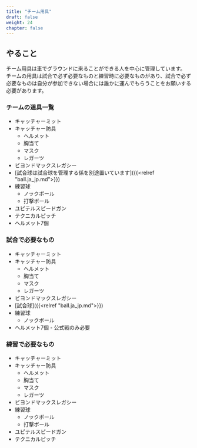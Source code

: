 ```yaml
---
title: "チーム用具"
draft: false
weight: 24
chapter: false
---
```


## やること

チーム用具は車でグラウンドに来ることができる人を中心に管理しています。
チームの用具は試合で必ず必要なものと練習時に必要なものがあり、試合で必ず必要なものは自分が参加できない場合には誰かに運んでもらうことをお願いする必要があります。

### チームの道具一覧

- キャッチャーミット
- キャッチャー防具
  - ヘルメット
  - 胸当て
  - マスク
  - レガーツ
- ビヨンドマックスレガシー
- [試合球は試合球を管理する係を別途置いています]({{<relref "ball.ja_jp.md">}})
- 練習球
  - ノックボール
  - 打撃ボール
- ユピテルスピードガン
- テクニカルピッチ
- ヘルメット7個

### 試合で必要なもの

- キャッチャーミット
- キャッチャー防具
  - ヘルメット
  - 胸当て
  - マスク
  - レガーツ
- ビヨンドマックスレガシー
- [試合球]({{<relref "ball.ja_jp.md">}})
- 練習球
  - ノックボール
- ヘルメット7個 - 公式戦のみ必要

### 練習で必要なもの

- キャッチャーミット
- キャッチャー防具
  - ヘルメット
  - 胸当て
  - マスク
  - レガーツ
- ビヨンドマックスレガシー
- 練習球
  - ノックボール
  - 打撃ボール
- ユピテルスピードガン
- テクニカルピッチ
